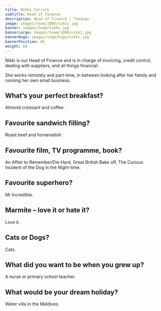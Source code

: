 ```yaml
---
title: Nikki Carrick
subtitle: Head of Finance
description: Head of Finance | Tomango
image: images/team/1000/nikki.jpg
banner: images/team/nikki.jpg
bannerLarge: images/team/1000/nikki.jpg
bannerHuge: images/team/huge/nikki.jpg
bannerPosition: 8%
weight: 60
---
```


Nikki is our Head of Finance and is in charge of invoicing, credit control, dealing with suppliers, and all things financial.

She works remotely and part-time, in between looking after her family and running her own small business.

## What’s your perfect breakfast?
Almond croissant and coffee.

## Favourite sandwich filling?
Roast beef and horseradish.

## Favourite film, TV programme, book?
An Affair to Remember/Die Hard, Great British Bake off, The Curious Incident of the Dog in the Night-time.

## Favourite superhero?
Mr Incredible.

## Marmite – love it or hate it?
Love it.

## Cats or Dogs?
Cats.

## What did you want to be when you grew up?
A nurse or primary school teacher.

## What would be your dream holiday?
Water villa in the Maldives.
